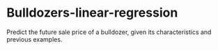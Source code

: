 # Bulldozers-linear-regression
Predict the future sale price of a bulldozer, given its characteristics and previous examples.
